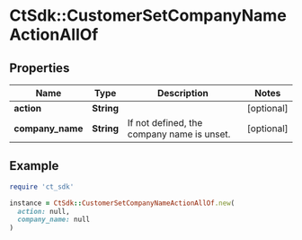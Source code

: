 # CtSdk::CustomerSetCompanyNameActionAllOf

## Properties

| Name | Type | Description | Notes |
| ---- | ---- | ----------- | ----- |
| **action** | **String** |  | [optional] |
| **company_name** | **String** | If not defined, the company name is unset. | [optional] |

## Example

```ruby
require 'ct_sdk'

instance = CtSdk::CustomerSetCompanyNameActionAllOf.new(
  action: null,
  company_name: null
)
```

